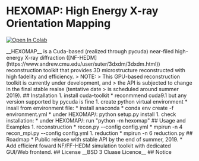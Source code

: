# HEXOMAP: High Energy X-ray Orientation Mapping

[![Open In Colab](https://colab.research.google.com/assets/colab-badge.svg)](https://colab.research.google.com/drive/1sry8vfFX_a9gJc084XpH12ZHFM4BPNb7#forceEdit=true&offline=true&sandboxMode=true)

<!--
   (https://colab.research.google.com/drive/1I5FUynlmLbwlF1nrRSE7bUSrRi6GVGGS#sandboxMode=true)
--!>

__HEXOMAP__ is a Cuda-based (realized through pycuda) near-filed high-energy
X-ray diffraction ([NF-HEDM](https://www.andrew.cmu.edu/user/suter/3dxdm/3dxdm.html))
reconstruction toolkit that provides 3D microstructure reconstructed with high
fadelity and efficiency.

> NOTE:  
> This GPU-based reconstruction toolkit is currently under development, and
> the API is subjected to change in the final stable realse (tentative date
> is scheduled around summer 2019).

## Installation

1. install cuda-toolkit

    *    reconmmend cuda9.1 but any version supported by pycuda is fine
1. create python virtual environment

    *   insall from environment file:

        *	install anaconda

        * conda env create -f environment.yml
        * under HEXOMAP/: python setup.py install
        
1. check installation:
    * under HEXOMAP/: run "python -m hexomap"

## Usage and Examples
1. reconstruction
    *    recon.py --config config.yml
    *    mpirun -n 4 recon_mpi.py --config config.yml
1. reduction
    *    mpirun -n 6 reduction.py
## Roadmap
* Public release with stable API by the end of summer, 2019.
* Add efficient foward NF/FF-HEDM simulation toolkit with dedicated GUI/Web frontend.

## License
__BSD 3 Cluase Licence__

## Notice
